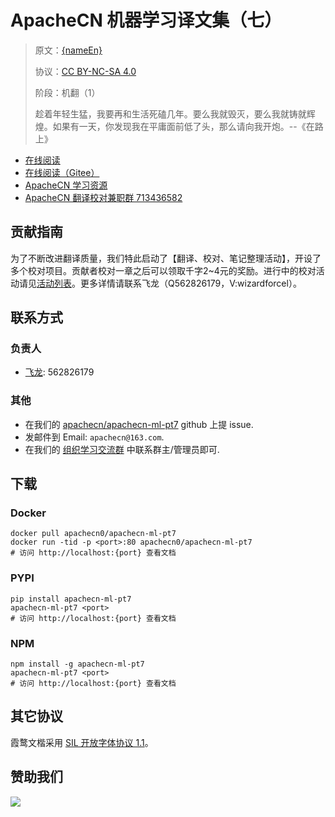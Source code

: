 <!--
    需要填充的占位符：
    
    README.md
    
        ApacheCN 机器学习译文集（七）：文档中文名
        {nameEn}：文档英文名
        {urlEn}：文档原始链接
        ml7：域名前缀
        飞龙：负责人名称
        wizardforcel：负责人 Github 用户名
        562826179：负责人 QQ
        apachecn-ml-pt7：ApacheCN 的 Github 仓库名称
        apachecn-ml-pt7：DockerHub 仓库名称
        apachecn-ml-pt7：PYPI 包名称
        apachecn-ml-pt7：NPM 包名称
    
    CNAME
    
        ml7：域名前缀

    index.html
    
        ApacheCN 机器学习译文集（七）：文档中文名
        #1E90FF：显示颜色
        apachecn-ml-pt7：ApacheCN 的 Github 仓库名称

    asset/docsify-apachecn-footer.js
    
        apachecn-ml-pt7：ApacheCN 的 Github 仓库名称
-->

# ApacheCN 机器学习译文集（七）

> 原文：[{nameEn}]({urlEn})
> 
> 协议：[CC BY-NC-SA 4.0](http://creativecommons.org/licenses/by-nc-sa/4.0/)
> 
> 阶段：机翻（1）
> 
> 趁着年轻生猛，我要再和生活死磕几年。要么我就毁灭，要么我就铸就辉煌。如果有一天，你发现我在平庸面前低了头，那么请向我开炮。--《在路上》

* [在线阅读](https://ml7.apachecn.org)
* [在线阅读（Gitee）](https://apachecn.gitee.io/doc-template/)
* [ApacheCN 学习资源](http://docs.apachecn.org/)
* [ApacheCN 翻译校对兼职群 713436582](https://jq.qq.com/?_wv=1027&k=VSNtgpjb)

## 贡献指南

为了不断改进翻译质量，我们特此启动了【翻译、校对、笔记整理活动】，开设了多个校对项目。贡献者校对一章之后可以领取千字2\~4元的奖励。进行中的校对活动请见[活动列表](https://home.apachecn.org/#/docs/activity/docs-activity)。更多详情请联系飞龙（Q562826179，V:wizardforcel）。

## 联系方式

### 负责人

* [飞龙](https://github.com/wizardforcel): 562826179

### 其他

*   在我们的 [apachecn/apachecn-ml-pt7](https://github.com/apachecn/apachecn-ml-pt7) github 上提 issue.
*   发邮件到 Email: `apachecn@163.com`.
*   在我们的 [组织学习交流群](https://www.apachecn.org/#/docs/join) 中联系群主/管理员即可.

## 下载

### Docker

```
docker pull apachecn0/apachecn-ml-pt7
docker run -tid -p <port>:80 apachecn0/apachecn-ml-pt7
# 访问 http://localhost:{port} 查看文档
```

### PYPI

```
pip install apachecn-ml-pt7
apachecn-ml-pt7 <port>
# 访问 http://localhost:{port} 查看文档
```

### NPM

```
npm install -g apachecn-ml-pt7
apachecn-ml-pt7 <port>
# 访问 http://localhost:{port} 查看文档
```

## 其它协议

霞鹜文楷采用 [SIL 开放字体协议 1.1](https://github.com/lxgw/LxgwWenKai/blob/main/SIL_Open_Font_License_1.1.txt)。

## 赞助我们

![](http://data.apachecn.org/img/about/donate.jpg)
